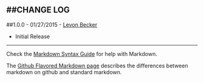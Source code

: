 ##CHANGE LOG
---

##1.0.0 - 01/27/2015 - [Levon Becker](mailto:devops@bonusbits.com)

* Initial Release

- - -
Check the [Markdown Syntax Guide](http://daringfireball.net/projects/markdown/syntax) for help with Markdown.

The [Github Flavored Markdown page](http://github.github.com/github-flavored-markdown/) describes the differences between markdown on github and standard markdown.
